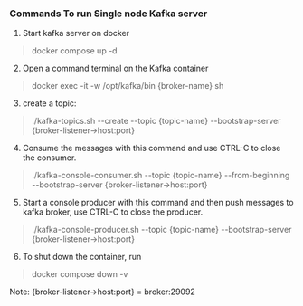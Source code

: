 ### Commands To run Single node Kafka server

1. Start kafka server on docker
> docker compose up -d

2. Open a command terminal on the Kafka container
> docker exec -it -w /opt/kafka/bin {broker-name} sh

3. create a topic:
> ./kafka-topics.sh --create --topic {topic-name} --bootstrap-server {broker-listener->host:port}

4. Consume the messages with this command and use CTRL-C to close the consumer.
> ./kafka-console-consumer.sh --topic {topic-name} --from-beginning --bootstrap-server {broker-listener->host:port}

5. Start a console producer with this command and then push messages to kafka broker, use CTRL-C to close the producer.
> ./kafka-console-producer.sh  --topic {topic-name} --bootstrap-server {broker-listener->host:port}

6. To shut down the container, run
> docker compose down -v

Note: {broker-listener->host:port} = broker:29092